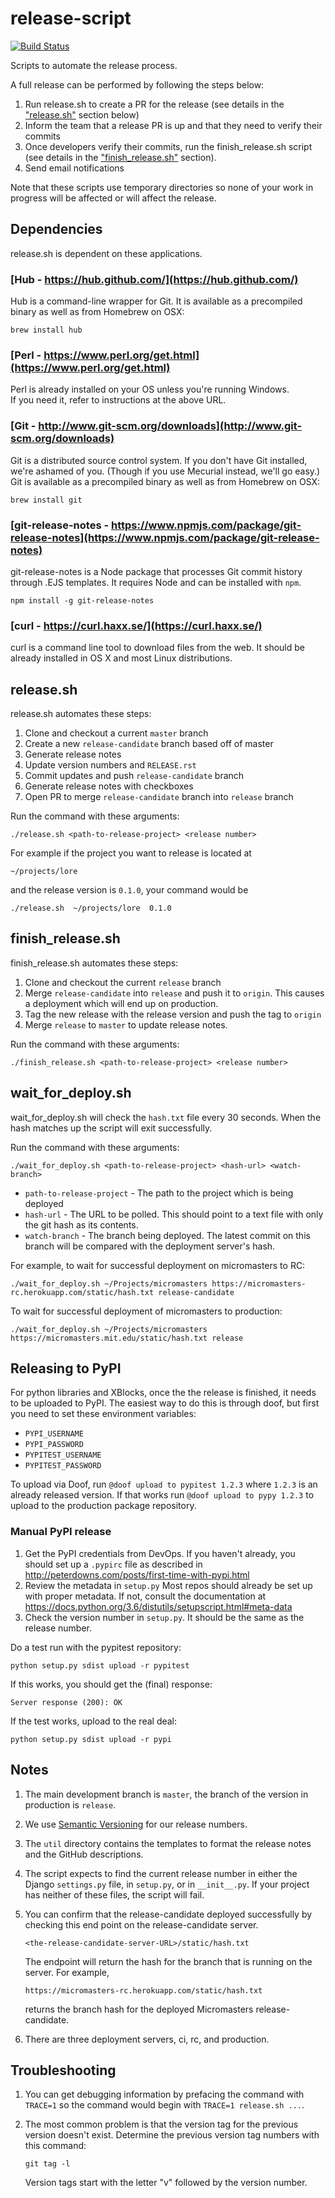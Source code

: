 # release-script

[![Build Status](https://travis-ci.org/mitodl/release-script.svg?branch=master)](https://travis-ci.org/mitodl/release-script)

Scripts to automate the release process.

A full release can be performed by following the steps below:

1. Run release.sh to create a PR for the release (see details in the 
    ["release.sh"](#releasesh) section below)
1. Inform the team that a release PR is up and that they need to verify their commits
1. Once developers verify their commits, run the finish_release.sh script
(see details in the ["finish_release.sh"](#finish_releasesh) section).
1. Send email notifications

Note that these scripts use temporary directories so none of your
work in progress will be affected or will affect the release.

## Dependencies

release.sh is dependent on these applications.

### [Hub - https://hub.github.com/](https://hub.github.com/)

Hub is a command-line wrapper for Git.  It is available as a precompiled
binary as well as from Homebrew on OSX:

    brew install hub

### [Perl - https://www.perl.org/get.html](https://www.perl.org/get.html)  

Perl is already installed on your OS unless you're running Windows.  
If you need it, refer to instructions at the above URL.

### [Git - http://www.git-scm.org/downloads](http://www.git-scm.org/downloads)
Git is a distributed source control system.  If you don't have Git installed,
we're ashamed of you.  (Though if you use Mecurial instead, we'll go easy.)
Git is available as a precompiled binary as well as from Homebrew on OSX:

    brew install git

### [git-release-notes - https://www.npmjs.com/package/git-release-notes](https://www.npmjs.com/package/git-release-notes)
git-release-notes is a Node package that processes Git commit history
through .EJS templates.  It requires Node and can be installed with ``npm``.

    npm install -g git-release-notes

### [curl - https://curl.haxx.se/](https://curl.haxx.se/)
curl is a command line tool to download files from the web.
It should be already installed in OS X and most Linux distributions.

## release.sh

release.sh automates these steps:

1. Clone and checkout a current ``master`` branch
1. Create a new ``release-candidate`` branch based off of master
1. Generate release notes
1. Update version numbers and ``RELEASE.rst``
1. Commit updates and push ``release-candidate`` branch
1. Generate release notes with checkboxes
1. Open PR to merge ``release-candidate`` branch into ``release`` branch

Run the command with these arguments:

    ./release.sh <path-to-release-project> <release number>

For example if the project you want to release is located at

    ~/projects/lore

and the release version is ``0.1.0``, your command would be

    ./release.sh  ~/projects/lore  0.1.0

## finish_release.sh

finish_release.sh automates these steps:

1. Clone and checkout the current ``release`` branch
1. Merge ``release-candidate`` into ``release`` and push it to ``origin``.
This causes a deployment which will end up on production.
1. Tag the new release with the release version and push the tag to ``origin``
1. Merge ``release`` to ``master`` to update release notes.

Run the command with these arguments:

    ./finish_release.sh <path-to-release-project> <release number>

## wait_for_deploy.sh

wait_for_deploy.sh will check the ``hash.txt`` file every 30 seconds.
When the hash matches up the script will exit successfully.

Run the command with these arguments:

    ./wait_for_deploy.sh <path-to-release-project> <hash-url> <watch-branch>

- ``path-to-release-project`` - The path to the project which is being deployed
- ``hash-url`` - The URL to be polled. This should point to a text file with only
the git hash as its contents.
- ``watch-branch`` - The branch being deployed. The latest commit on this branch
will be compared with the deployment server's hash.

For example, to wait for successful deployment on micromasters to RC:
 
    ./wait_for_deploy.sh ~/Projects/micromasters https://micromasters-rc.herokuapp.com/static/hash.txt release-candidate
    
To wait for successful deployment of micromasters to production:

    ./wait_for_deploy.sh ~/Projects/micromasters https://micromasters.mit.edu/static/hash.txt release
    
## Releasing to PyPI 

For python libraries and XBlocks, once the the release is finished, it needs to be uploaded to PyPI. The easiest
way to do this is through doof, but first you need to set these environment variables:

- `PYPI_USERNAME`
- `PYPI_PASSWORD`
- `PYPITEST_USERNAME`
- `PYPITEST_PASSWORD`

To upload via Doof, run `@doof upload to pypitest 1.2.3` where `1.2.3` is an already released version. If that works
run `@doof upload to pypy 1.2.3` to upload to the production package repository.

### Manual PyPI release

1. Get the PyPI credentials from DevOps.
If you haven't already, you should set up a ``.pypirc`` file as described in 
http://peterdowns.com/posts/first-time-with-pypi.html
1. Review the metadata in ``setup.py``
Most repos should already be set up with proper metadata. If not, consult the documentation at 
https://docs.python.org/3.6/distutils/setupscript.html#meta-data
1. Check the version number in ``setup.py``. It should be the same as the release number. 

Do a test run with the pypitest repository:

    python setup.py sdist upload -r pypitest 

If this works, you should get the (final) response:

    Server response (200): OK

If the test works, upload to the real deal:

    python setup.py sdist upload -r pypi


## Notes

1.  The main development branch is ``master``, the branch of the version in
    production is ``release``.
2.  We use [Semantic Versioning](http://semver.org/) for our release numbers.
3.  The ``util`` directory contains the templates to format the release notes
    and the GitHub descriptions.
4.  The script expects to find the current release number in either the Django
    ``settings.py`` file, in ``setup.py``, or in ``__init__.py``.
    If your project has neither of these files, the script will
    fail.
5.  You can confirm that the release-candidate deployed successfully by
    checking this end point on the release-candidate server.  

        <the-release-candidate-server-URL>/static/hash.txt

    The endpoint will return the hash for the branch that is running on the
    server.  For example,

        https://micromasters-rc.herokuapp.com/static/hash.txt

    returns the branch hash for the deployed Micromasters release-candidate.
6.  There are three deployment servers, ci, rc, and production.

## Troubleshooting

1.  You can get debugging information by prefacing the command with
    ``TRACE=1`` so the command would begin with ``TRACE=1 release.sh ...``.
2.  The most common problem is that the version tag for the previous version
    doesn't exist.  Determine the previous version tag numbers with this
    command:

        git tag -l

    Version tags start with the letter "v" followed by the version number.
